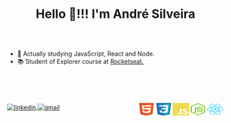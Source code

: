 ## <h1 align="center">Hello 👋!!! I'm André Silveira </h1>

<br>
<br>

- 🌱 Actually studying JavaScript, React and Node.
- 📚 Student of Explorer course at <a href="https://www.rocketseat.com.br/">Rocketseat.</a>

<br>
<br>


<br>
<br>

<div style="display: inline_block">
  <a href="https://www.linkedin.com/in/andre-silveira-silva/">
    <img align="center" src="https://img.shields.io/badge/-andresilveira-05122A?style=flat&logo=linkedin" alt="linkedin"/>
  </a>
  <a href="mailto:andre.silveira1silva@gmail.com">
    <img align="center" src="https://img.shields.io/badge/-andresilveira-05122A?style=flat&logo=gmail" alt="gmail"/>
  </a>
  <img align="right" alt="node" height="30" width="40" src="https://raw.githubusercontent.com/devicons/devicon/master/icons/react/react-original.svg">
  <img align="right" alt="React" height="30" width="40" src="https://raw.githubusercontent.com/devicons/devicon/master/icons/nodejs/nodejs-original.svg">
  <img align="right" alt="Js" height="30" width="40" src="https://raw.githubusercontent.com/devicons/devicon/master/icons/javascript/javascript-plain.svg">
  <img align="right" alt="CSS" height="30" width="40" src="https://raw.githubusercontent.com/devicons/devicon/master/icons/css3/css3-original.svg">
  <img align="right" alt="HTML" height="30" width="40" src="https://raw.githubusercontent.com/devicons/devicon/master/icons/html5/html5-original.svg">
  
</div>
  
##
